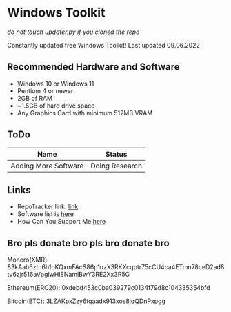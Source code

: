 # Windows Toolkit
*do not touch updater.py if you cloned the repo*

Constantly updated free Windows Toolkit!
Last updated 09.06.2022

## Recommended Hardware and Software
- Windows 10 or Windows 11
- Pentium 4 or newer
- 2GB of RAM
- ~1.5GB of hard drive space
- Any Graphics Card with minimum 512MB VRAM

## ToDo

| Name | Status |
| --- | --- |
|Adding More Software|Doing Research|


## Links

- RepoTracker link: [link](https://repo-tracker.com/r/gh/xemulat/Windows-Toolkit)
- Software list is [here](https://github.com/xemulat/Windows-Toolkit/wiki/Software-List)
- How Can You Support Me [here](https://github.com/xemulat/Windows-Toolkit/wiki/How-can-you-support-me)







## Bro pls donate bro pls bro donate bro

Monero(XMR): 83kAah6ztn6h1oKQxmFAcS86p1uzX3RKXcqptr75cCU4ca4ETmn78ceD2ad8tv6zjr516aVpgiwHi8NamiBwY3RE2Xx3R5G

Ethereum(ERC20): 0xdebd453c0ba039279c0134f79d8c104335354bfd

Bitcoin(BTC): 3LZAKpxZzy6tqaadx913xos8jqQDnPxpgg

